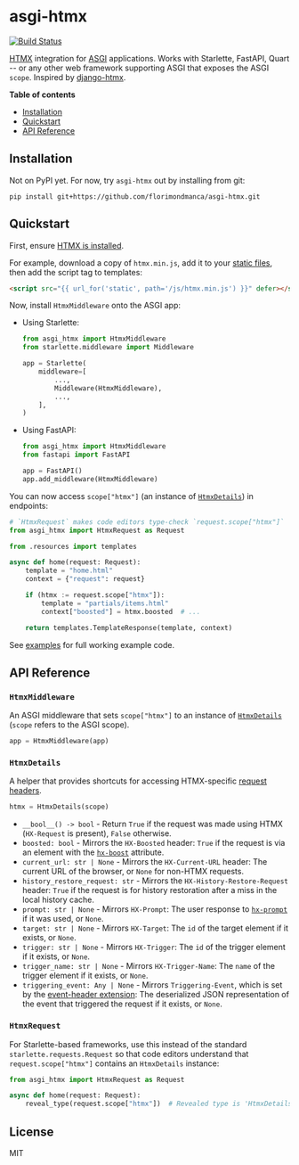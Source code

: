# asgi-htmx

[![Build Status](https://dev.azure.com/florimondmanca/public/_apis/build/status/florimondmanca.asgi-htmx?branchName=master)](https://dev.azure.com/florimondmanca/public/_build?definitionId=18)

[HTMX](https://htmx.org) integration for [ASGI](https://asgi.readthedocs.io/en/latest/) applications. Works with Starlette, FastAPI, Quart -- or any other web framework supporting ASGI that exposes the ASGI `scope`. Inspired by [django-htmx](https://github.com/adamchainz/django-htmx).

**Table of contents**

- [Installation](#installation)
- [Quickstart](#quickstart)
- [API Reference](#api-reference)

## Installation

Not on PyPI yet. For now, try `asgi-htmx` out by installing from git:

```
pip install git+https://github.com/florimondmanca/asgi-htmx.git
```

## Quickstart

First, ensure [HTMX is installed](https://htmx.org/docs/#installing).

For example, download a copy of `htmx.min.js`, add it to your [static files](https://www.starlette.io/staticfiles/), then add the script tag to templates:

```html
<script src="{{ url_for('static', path='/js/htmx.min.js') }}" defer></script>
```

Now, install `HtmxMiddleware` onto the ASGI app:

* Using Starlette:

    ```python
    from asgi_htmx import HtmxMiddleware
    from starlette.middleware import Middleware

    app = Starlette(
        middleware=[
            ...,
            Middleware(HtmxMiddleware),
            ...,
        ],
    )

* Using FastAPI:

    ```python
    from asgi_htmx import HtmxMiddleware
    from fastapi import FastAPI

    app = FastAPI()
    app.add_middleware(HtmxMiddleware)
    ```

You can now access `scope["htmx"]` (an instance of [`HtmxDetails`](#htmxdetails)) in endpoints:

```python
# `HtmxRequest` makes code editors type-check `request.scope["htmx"]`
from asgi_htmx import HtmxRequest as Request

from .resources import templates

async def home(request: Request):
    template = "home.html"
    context = {"request": request}

    if (htmx := request.scope["htmx"]):
        template = "partials/items.html"
        context["boosted"] = htmx.boosted  # ...

    return templates.TemplateResponse(template, context)
```

See [examples](./examples) for full working example code.

## API Reference

### `HtmxMiddleware`

An ASGI middleware that sets `scope["htmx"]` to an instance of [`HtmxDetails`](#htmxdetails) (`scope` refers to the ASGI scope).

```python
app = HtmxMiddleware(app)
```

### `HtmxDetails`

A helper that provides shortcuts for accessing HTMX-specific [request headers](https://htmx.org/reference/#request_headers).

```python
htmx = HtmxDetails(scope)
```

* `__bool__() -> bool` - Return `True` if the request was made using HTMX (`HX-Request` is present), `False` otherwise.
* `boosted: bool` - Mirrors the `HX-Boosted` header: `True` if the request is via an element with the [`hx-boost`](https://htmx.org/attributes/hx-boost/) attribute.
* `current_url: str | None` - Mirrors the `HX-Current-URL` header: The current URL of the browser, or `None` for non-HTMX requests.
* `history_restore_request: str` - Mirrors the `HX-History-Restore-Request` header: `True` if the request is for history restoration after a miss in the local history cache.
* `prompt: str | None` - Mirrors `HX-Prompt`: The user response to [`hx-prompt`](https://htmx.org/attributes/hx-prompt/) if it was used, or `None`.
* `target: str | None` - Mirrors `HX-Target`: The `id` of the target element if it exists, or `None`.
* `trigger: str | None` - Mirrors `HX-Trigger`: The `id` of the trigger element if it exists, or `None`.
* `trigger_name: str | None` - Mirrors `HX-Trigger-Name`: The `name` of the trigger element if it exists, or `None`.
* `triggering_event: Any | None` - Mirrors `Triggering-Event`, which is set by the [event-header extension](https://htmx.org/extensions/event-header/): The deserialized JSON representation of the event that triggered the request if it exists, or `None`.

### `HtmxRequest`

For Starlette-based frameworks, use this instead of the standard `starlette.requests.Request` so that code editors understand that `request.scope["htmx"]` contains an `HtmxDetails` instance:

```python
from asgi_htmx import HtmxRequest as Request

async def home(request: Request):
    reveal_type(request.scope["htmx"])  # Revealed type is 'HtmxDetails'
```

## License

MIT
